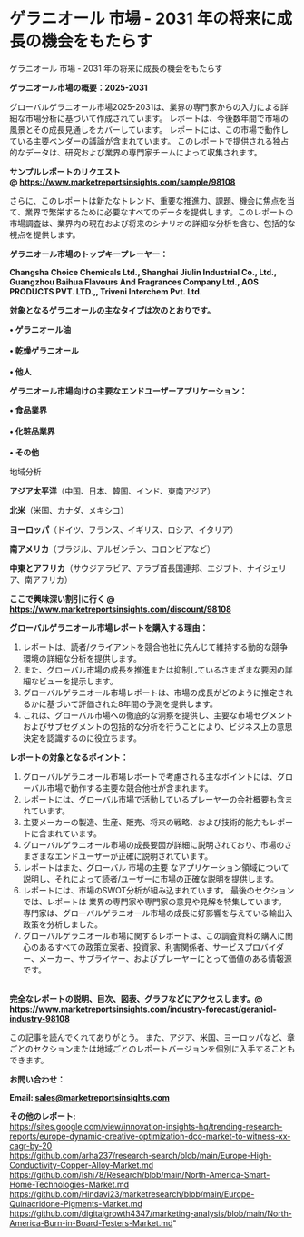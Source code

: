 # ゲラニオール 市場 - 2031 年の将来に成長の機会をもたらす
 ゲラニオール 市場 - 2031 年の将来に成長の機会をもたらす

<strong><b>ゲラニオール市場の概要：2025-2031</b></strong>

グローバルゲラニオール市場2025-2031は、業界の専門家からの入力による詳細な市場分析に基づいて作成されています。 レポートは、今後数年間で市場の風景とその成長見通しをカバーしています。 レポートには、この市場で動作している主要ベンダーの議論が含まれています。 このレポートで提供される独占的なデータは、研究および業界の専門家チームによって収集されます。

<strong>サンプルレポートのリクエスト @ <a href=https://www.marketreportsinsights.com/sample/98108>https://www.marketreportsinsights.com/sample/98108</a></strong>

さらに、このレポートは新たなトレンド、重要な推進力、課題、機会に焦点を当て、業界で繁栄するために必要なすべてのデータを提供します。このレポートの市場調査は、業界内の現在および将来のシナリオの詳細な分析を含む、包括的な視点を提供します。

<strong>ゲラニオール市場のトップキープレーヤー：</strong>

<strong>Changsha Choice Chemicals Ltd., Shanghai Jiulin Industrial Co., Ltd., Guangzhou Baihua Flavours And Fragrances Company Ltd., AOS PRODUCTS PVT. LTD.,, Triveni Interchem Pvt. Ltd.</strong>

<strong><b>対象となるゲラニオールの主なタイプは次のとおりです。</b></strong>

<strong>• ゲラニオール油<br><br>• 乾燥ゲラニオール<br><br>• 他人</strong>

<strong><b>ゲラニオール市場向けの主要なエンドユーザーアプリケーション：</b></strong>

<strong>• 食品業界<br><br>• 化粧品業界<br><br>• その他</strong>

 地域分析

<strong><b>アジア太平洋</b></strong>（中国、日本、韓国、インド、東南アジア）

<strong><b>北米</b></strong>（米国、カナダ、メキシコ）

<strong><b>ヨーロッパ</b></strong>（ドイツ、フランス、イギリス、ロシア、イタリア）

<strong><b>南アメリカ</b></strong>（ブラジル、アルゼンチン、コロンビアなど）

<strong><b>中東とアフリカ</b></strong>（サウジアラビア、アラブ首長国連邦、エジプト、ナイジェリア、南アフリカ）

<strong>ここで興味深い割引に行く @ <a href=https://www.marketreportsinsights.com/discount/98108>https://www.marketreportsinsights.com/discount/98108</a></strong>

<strong><b>グローバルゲラニオール市場レポートを購入する理由：</b></strong>
<ol>
  <li>レポートは、読者/クライアントを競合他社に先んじて維持する動的な競争環境の詳細な分析を提供します。</li>
  <li>また、グローバル市場の成長を推進または抑制しているさまざまな要因の詳細なビューを提示します。</li>
  <li>グローバルゲラニオール市場レポートは、市場の成長がどのように推定されるかに基づいて評価された8年間の予測を提供します。</li>
  <li>これは、グローバル市場への徹底的な洞察を提供し、主要な市場セグメントおよびサブセグメントの包括的な分析を行うことにより、ビジネス上の意思決定を認識するのに役立ちます。</li>
</ol>
<strong><b>レポートの対象となるポイント：</b></strong>
<ol>
  <li>グローバルゲラニオール市場レポートで考慮される主なポイントには、グローバル市場で動作する主要な競合他社が含まれます。</li>
  <li>レポートには、グローバル市場で活動しているプレーヤーの会社概要も含まれています。</li>
  <li>主要メーカーの製造、生産、販売、将来の戦略、および技術的能力もレポートに含まれています。</li>
  <li>グローバルゲラニオール市場の成長要因が詳細に説明されており、市場のさまざまなエンドユーザーが正確に説明されています。</li>
  <li>レポートはまた、グローバル 市場の主要 なアプリケーション領域について説明し、それによって読者/ユーザーに市場の正確な説明を提供します。</li>
  <li>レポートには、市場のSWOT分析が組み込まれています。 最後のセクションでは、レポートは 業界の専門家や専門家の意見や見解を特集しています。 専門家は、グローバルゲラニオール市場の成長に好影響を与えている輸出入政策を分析しました。</li>
  <li>グローバルゲラニオール市場に関するレポートは、この調査資料の購入に関心のあるすべての政策立案者、投資家、利害関係者、サービスプロバイダー、メーカー、サプライヤー、およびプレーヤーにとって価値のある情報源です。</li>
</ol><br>
<strong>完全なレポートの説明、目次、図表、グラフなどにアクセスします。@ <a href=https://www.marketreportsinsights.com/industry-forecast/geraniol-industry-98108>https://www.marketreportsinsights.com/industry-forecast/geraniol-industry-98108</a></strong>

この記事を読んでくれてありがとう。 また、アジア、米国、ヨーロッパなど、章ごとのセクションまたは地域ごとのレポートバージョンを個別に入手することもできます。

<strong><b>お問い合わせ：</b></strong>

<strong>Email: </strong><a href=mailto:sales@marketreportsinsights.com><strong>sales@marketreportsinsights.com</strong></a>

<strong>その他のレポート:</strong>
<br>
<a href=https://sites.google.com/view/innovation-insights-hq/trending-research-reports/europe-dynamic-creative-optimization-dco-market-to-witness-xx-cagr-by-20>https://sites.google.com/view/innovation-insights-hq/trending-research-reports/europe-dynamic-creative-optimization-dco-market-to-witness-xx-cagr-by-20</a>
<br>
<a href=https://github.com/arha237/research-search/blob/main/Europe-High-Conductivity-Copper-Alloy-Market.md>https://github.com/arha237/research-search/blob/main/Europe-High-Conductivity-Copper-Alloy-Market.md</a>
<br>
<a href=https://github.com/Ishi78/Research/blob/main/North-America-Smart-Home-Technologies-Market.md>https://github.com/Ishi78/Research/blob/main/North-America-Smart-Home-Technologies-Market.md</a>
<br>
<a href=https://github.com/Hindavi23/marketresearch/blob/main/Europe-Quinacridone-Pigments-Market.md>https://github.com/Hindavi23/marketresearch/blob/main/Europe-Quinacridone-Pigments-Market.md</a>
<br>
<a href=https://github.com/digitalgrowth4347/marketing-analysis/blob/main/North-America-Burn-in-Board-Testers-Market.md>https://github.com/digitalgrowth4347/marketing-analysis/blob/main/North-America-Burn-in-Board-Testers-Market.md</a>"
